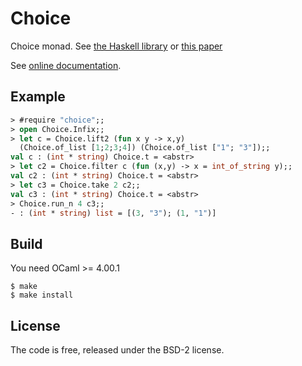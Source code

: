 Choice
===========

Choice monad. See
[the Haskell library](http://hackage.haskell.org/packages/archive/logict/0.2.3/doc/html/Control-Monad-Logic.html)
or [this paper](http://www.cs.rutgers.edu/~ccshan/logicprog/LogicT-icfp2005.pdf)

See [online documentation](http://cedeela.fr/~simon/software/choice/Choice.html).

## Example

```ocaml
> #require "choice";;
> open Choice.Infix;;
> let c = Choice.lift2 (fun x y -> x,y)
  (Choice.of_list [1;2;3;4]) (Choice.of_list ["1"; "3"]);;
val c : (int * string) Choice.t = <abstr>
> let c2 = Choice.filter c (fun (x,y) -> x = int_of_string y);;
val c2 : (int * string) Choice.t = <abstr>
> let c3 = Choice.take 2 c2;;
val c3 : (int * string) Choice.t = <abstr>
> Choice.run_n 4 c3;;
- : (int * string) list = [(3, "3"); (1, "1")]
```

## Build

You need OCaml >= 4.00.1

    $ make
    $ make install

## License

The code is free, released under the BSD-2 license.
